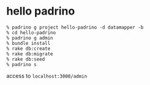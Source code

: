 # hello padrino

```
% padrino g project hello-padrino -d datamapper -b
% cd hello-padrino
% padrino g admin
% bundle install
% rake db:create
% rake db:migrate
% rake db:seed
% padrino s
```

access to `localhost:3000/admin`
